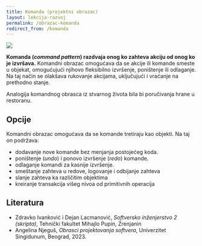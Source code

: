 ```yaml
---
title: Komanda (projektni obrazac)
layout: lekcija-razvoj
permalink: /obrazac-komanda
redirect_from: /komanda
---
```


![](https://refactoring.guru/images/patterns/content/command/command-comic-1.png)

**Komanda (*command pattern*) razdvaja onog ko zahteva akciju od onog ko je izvršava.** Komandni obrazac omogućava da se akcije ili komande smeste u objekat, omogućujući njihovo fleksibilno izvršenje, poništenje ili odlaganje. Na taj način se olakšava rukovanje akcijama, uključujući i vraćanje na prethodno stanje.

Analogija komandnog obrasca iz stvarnog života bila bi poručivanja hrane u restoranu.

## Opcije

Komandni obrazac omogućava da se komande tretiraju kao objekti. Na taj on podržava:
- dodavanje nove komande bez menjanja postojećeg koda.
- poništenje (*undo*) i ponovo izvršenje (*redo*) komande.
- odlaganje komandi za kasnije izvršenje.
- smeštanje zahteva u redove, logovanje i odbijanje zahteva
- slanje zahteva ka različitim objektima
- kreiranje transakcija višeg nivoa od primitivnih operacija

<!-- ![](https://upload.wikimedia.org/wikipedia/commons/b/bf/Command_pattern.svg) -->

## Literatura

- Zdravko Ivanković i Dejan Lacmanović, *Softversko inženjerstvo 2 (skripta)*, Tehnički fakultet Mihajlo Pupin, Zrenjanin
- Angelina Njeguš, *Obrasci projektovanja softvera*, Univerzitet Singidunum, Beograd, 2023.